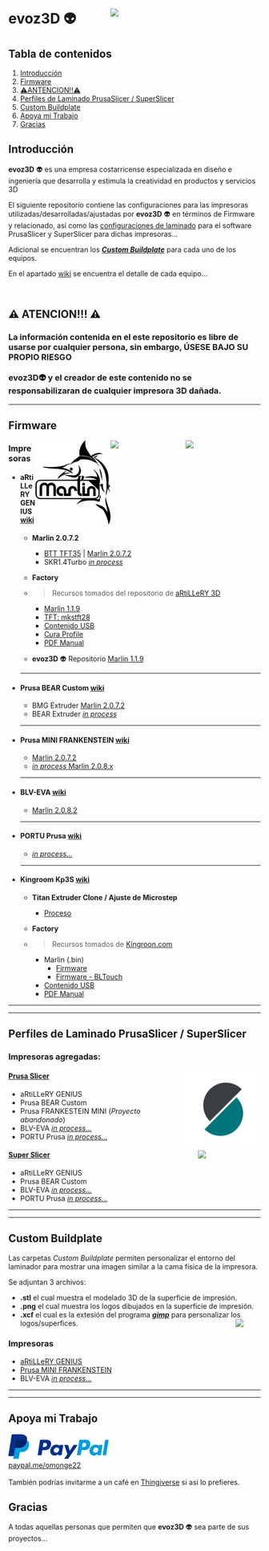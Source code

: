 # evoz3D :alien: <img align="right" width=300 src="/resources/icons/evoz3D_logo.png?raw=true" />



## Tabla de contenidos
  1. [Introducción](#Introducción)
  1. [Firmware ](#Firmware)
  1. [:warning:ANTENCION!!:warning:](#:warning:-ATENCION!!!-:warning:)
  1. [Perfiles de Laminado PrusaSlicer / SuperSlicer](#Perfiles-de-Laminado-PrusaSlicer-/-SuperSlicer)
  1. [Custom Buildplate](#Custom-Buildplate)
  1. [Apoya mi Trabajo](#Apoya-mi-Trabajo)
  1. [Gracias](#Gracias)



## Introducción
**evoz3D** :alien: es una empresa costarricense especializada en diseño e ingeniería que desarrolla y estimula la creatividad en productos y servicios 3D

El siguiente repositorio contiene las configuraciones para las impresoras utilizadas/desarrolladas/ajustadas por **evoz3D** :alien: en términos de Firmware y relacionado, así como las [configuraciones de laminado](https://github.com/omonge22/evoz3D#perfiles-de-laminado-prusaslicer--superslicer) para el software PrusaSlicer y SuperSlicer para dichas impresoras...

Adicional se encuentran los [**_Custom Buildplate_**](#Custom-Buildplate) para cada uno de los equipos.

En el apartado [wiki](https://github.com/omonge22/evoz3D/wiki) se encuentra el detalle de cada equipo...

<br/>


## :warning: ATENCION!!! :warning:
### La información contenida en el este repositorio es libre de usarse por cualquier persona, sin embargo, **ÚSESE BAJO SU PROPIO RIESGO** <br><br>**evoz3D**:alien: y el creador de este contenido no se responsabilizaran de cualquier impresora 3D dañada.

***


## Firmware 
[<img align="right" width=150 src="https://avatars.githubusercontent.com/u/12979070?v=4" />](https://github.com/makerbase-mks) [<img align="right" width=150 src="https://avatars.githubusercontent.com/u/38851044?v=4" />](https://github.com/bigtreetech) [<img align="right" width=150 src="https://github.com/MarlinFirmware/Marlin/blob/2.0.x/buildroot/share/pixmaps/logo/marlin-250.png?raw=true" />](https://github.com/omonge22/Marlin) 

 ### Impresoras

* #### aRtiLLeRY GENIUS [wiki](https://github.com/omonge22/evoz3D/wiki/aRtiLLeRY-GENIUS)
  * **Marlin 2.0.7.2**
    *  [BTT TFT35](https://github.com/omonge22/BIGTREETECH-TouchScreenFirmware/tree/BTT-TFT35V3.0/_aRtiLLeRY%20GENIUS%20TFT35V3.0) | [Marlin 2.0.7.2](https://github.com/omonge22/Marlin/tree/_aRtiLLeRY-GENIUS_Marlin)
    * SKR1.4Turbo [_in process_](https://raw.githubusercontent.com/omonge22/evoz3D/main/resources/icons/web-pc.jpg)


  *  **Factory**
  * > Recursos tomados del repositorio de [aRtiLLeRY 3D](https://github.com/artillery3d) 
    * [Marlin 1.1.9](https://github.com/omonge22/genius-firmware)
    * [TFT: mkstft28](https://github.com/omonge22/genius-tft-firmware)
    * [Contenido USB](https://drive.google.com/file/d/1ymOYUReszwrEQ4nJWugZOiGnmjrinvXf/view)
    * [Cura Profile](https://github.com/artillery3d/slicer_profiles)
    * [PDF Manual](https://drive.google.com/file/d/103mb-JaXS-LajUZ2fF9sH9GxXkMXWKK5/view)
  * **evoz3D** :alien: Repositorio [Marlin 1.1.9](https://github.com/omonge22/Marlin/tree/aRtiLLeRY-GENIUS_Factory-Marlin-1.1.9) 
  
  ***

* #### Prusa BEAR Custom [wiki](https://github.com/omonge22/evoz3D/wiki/Prusa-BEAR-Custom) 
  * BMG Extruder [Marlin 2.0.7.2](https://github.com/omonge22/Marlin/tree/_Prusa-BEAR)
  * BEAR Extruder [_in process_](https://raw.githubusercontent.com/omonge22/evoz3D/main/resources/icons/web-pc.jpg)

  ***

* #### Prusa MINI FRANKENSTEIN [wiki](https://github.com/omonge22/evoz3D/wiki/Prusa-FRANKENSTEIN-MINI)
  * [Marlin 2.0.7.2](https://github.com/omonge22/Marlin/tree/_Prusa-FFRANKENSTEIN-MINI)
  * [_in process_ Marlin 2.0.8.x](https://raw.githubusercontent.com/omonge22/evoz3D/main/resources/icons/web-pc.jpg)

  ***

* #### BLV-EVA [wiki](https://github.com/omonge22/evoz3D/wiki/BLV-EVA)
  * [Marlin 2.0.8.2](https://github.com/omonge22/Marlin/tree/_BLV-EVA)

  ***

* #### PORTU Prusa [wiki](https://github.com/omonge22/evoz3D/wiki/PORTU-Prusa)
  * [_in process..._](https://raw.githubusercontent.com/omonge22/evoz3D/main/resources/icons/web-pc.jpg)

  ***

* #### Kingroom Kp3S [wiki ](https://github.com/omonge22/evoz3D/wiki/Kingroon-KP3S)
  * **Titan Extruder Clone / Ajuste de Microstep**
    * [Proceso](https://github.com/omonge22/evoz3D/wiki/Kingroon-KP3S#actualizatci%C3%B3n-titan-extruder-clone-)


  * **Factory**
   * > Recursos tomados de [Kingroon.com](https://www.kingroon.com/downloads/)
     * Marlin (.bin)
       * [Firmware](https://github.com/omonge22/evoz3D/tree/main/resources/Kingroon%20Factory/KP3S-Firmware-201022)
       * [Firmware - BLTouch](https://github.com/omonge22/evoz3D/tree/main/resources/Kingroon%20Factory/KP3S-Firmware-3Dtouch)
     * [Contenido USB](https://drive.google.com/file/d/1L9fIGaFAllFT-b9qKtVpjevujm8QpJ2f/view)
     * [PDF Manual](https://github.com/omonge22/evoz3D/blob/main/resources/Kingroon%20Factory/KP3S-Manual.pdf) 

***
***

## Perfiles de Laminado PrusaSlicer / SuperSlicer
### Impresoras agregadas:
#### [Prusa Slicer](https://github.com/omonge22/evoz3D/tree/main/PrusaSlicer_config_bundle) <img align="right" width=150 src="https://raw.githubusercontent.com/prusa3d/PrusaSlicer/master/resources/icons/PrusaSlicer.png?raw=true" />

* aRtiLLeRY GENIUS
* Prusa BEAR Custom
* Prusa FRANKESTEIN MINI (_Proyecto abandonado_)
* BLV-EVA [_in process..._](https://raw.githubusercontent.com/omonge22/evoz3D/main/resources/icons/web-pc.jpg)
* PORTU Prusa [_in process..._](https://raw.githubusercontent.com/omonge22/evoz3D/main/resources/icons/web-pc.jpg)


#### [Super Slicer](https://github.com/omonge22/evoz3D/tree/main/SuperSlicer_config_bundle) <img align="right" width=125 src="https://github.com/supermerill/SuperSlicer/blob/master/resources/icons/SuperSlicer.png?raw=true" />
* aRtiLLeRY GENIUS
* Prusa BEAR Custom
* BLV-EVA [_in process..._](https://raw.githubusercontent.com/omonge22/evoz3D/main/resources/icons/web-pc.jpg)
* PORTU Prusa [_in process..._](https://raw.githubusercontent.com/omonge22/evoz3D/main/resources/icons/web-pc.jpg)

***
***

## Custom Buildplate
Las carpetas _Custom Buildplate_ permiten personalizar el entorno del laminador para mostrar una imagen similar a la cama física de la impresora.

Se adjuntan 3 archivos:
* **.stl** el cual muestra el modelado 3D de la superficie de impresión.
* **.png** el cual muestra los logos dibujados en la superficie de impresión.
* **.xcf** el cual es la extesión del programa **[_gimp_](http://www.gimp.org.es/)** para personalizar los logos/superfices. <img align="right" width=50 src="https://gitlab.gnome.org/uploads/-/system/project/avatar/1848/gimp-wilber.png?width=64?raw=true" />

### Impresoras
* [aRtiLLeRY GENIUS](https://github.com/omonge22/evoz3D-Config_Bundle/tree/main/Custom%20Buildplate/aRtiLLeRY%20GENIUS)
* [Prusa MINI FRANKENSTEIN](https://github.com/omonge22/evoz3D-Config_Bundle/tree/main/Custom%20Buildplate/Prusa%20MINI%20FRANKENSTEIN)
* BLV-EVA [_in process..._](https://raw.githubusercontent.com/omonge22/evoz3D/main/resources/icons/web-pc.jpg)

***
***

## Apoya mi Trabajo
[![paypal.me](resources/icons/paypal_50px.png)](https://www.paypal.me/omonge22)<br/>[paypal.me/omonge22](https://www.paypal.me/omonge22)
<br/><br/>
También podrías invitarme a un café en [Thingiverse](https://www.thingiverse.com/omonge22/designs) si asi lo prefieres.



## Gracias
A todas aquellas personas que permiten que **evoz3D** :alien: sea parte de sus proyectos...

